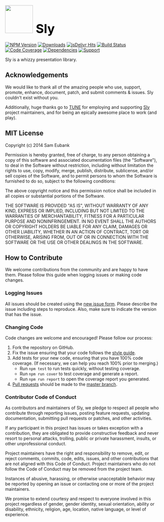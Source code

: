 # <a href="http://lighter.io/sly" style="font-size:40px;text-decoration:none;color:#000"><img src="https://cdn.rawgit.com/lighterio/lighter.io/master/public/sly.svg" style="width:90px;height:90px"> Sly</a>
[![NPM Version](https://img.shields.io/npm/v/sly.svg)](https://npmjs.org/package/sly)
[![Downloads](https://img.shields.io/npm/dm/sly.svg)](https://npmjs.org/package/sly)
[![jsDelivr Hits](https://data.jsdelivr.com/v1/package/npm/sly/badge?style=rounded)](https://www.jsdelivr.com/package/npm/sly)
[![Build Status](https://img.shields.io/travis/lighterio/sly.svg)](https://travis-ci.org/lighterio/sly)
[![Code Coverage](https://img.shields.io/coveralls/lighterio/sly/master.svg)](https://coveralls.io/r/lighterio/sly)
[![Dependencies](https://img.shields.io/david/lighterio/sly.svg)](https://david-dm.org/lighterio/sly)
[![Support](https://img.shields.io/gratipay/Lighter.io.svg)](https://gratipay.com/Lighter.io/)


Sly is a whizzy presentation library.


## Acknowledgements

We would like to thank all of the amazing people who use, support,
promote, enhance, document, patch, and submit comments & issues.
Sly couldn't exist without you.

Additionally, huge thanks go to [TUNE](http://www.tune.com) for employing
and supporting [Sly](http://lighter.io/sly) project maintainers,
and for being an epically awesome place to work (and play).


## MIT License

Copyright (c) 2014 Sam Eubank

Permission is hereby granted, free of charge, to any person obtaining a copy
of this software and associated documentation files (the "Software"), to deal
in the Software without restriction, including without limitation the rights
to use, copy, modify, merge, publish, distribute, sublicense, and/or sell
copies of the Software, and to permit persons to whom the Software is
furnished to do so, subject to the following conditions:

The above copyright notice and this permission notice shall be included in all
copies or substantial portions of the Software.

THE SOFTWARE IS PROVIDED "AS IS", WITHOUT WARRANTY OF ANY KIND, EXPRESS OR
IMPLIED, INCLUDING BUT NOT LIMITED TO THE WARRANTIES OF MERCHANTABILITY,
FITNESS FOR A PARTICULAR PURPOSE AND NONINFRINGEMENT. IN NO EVENT SHALL THE
AUTHORS OR COPYRIGHT HOLDERS BE LIABLE FOR ANY CLAIM, DAMAGES OR OTHER
LIABILITY, WHETHER IN AN ACTION OF CONTRACT, TORT OR OTHERWISE, ARISING FROM,
OUT OF OR IN CONNECTION WITH THE SOFTWARE OR THE USE OR OTHER DEALINGS IN THE
SOFTWARE.


## How to Contribute

We welcome contributions from the community and are happy to have them.
Please follow this guide when logging issues or making code changes.

### Logging Issues

All issues should be created using the
[new issue form](https://github.com/lighterio/sly/issues/new).
Please describe the issue including steps to reproduce. Also, make sure
to indicate the version that has the issue.

### Changing Code

Code changes are welcome and encouraged! Please follow our process:

1. Fork the repository on GitHub.
2. Fix the issue ensuring that your code follows the
   [style guide](http://lighter.io/style-guide).
3. Add tests for your new code, ensuring that you have 100% code coverage.
   (If necessary, we can help you reach 100% prior to merging.)
   * Run `npm test` to run tests quickly, without testing coverage.
   * Run `npm run cover` to test coverage and generate a report.
   * Run `npm run report` to open the coverage report you generated.
4. [Pull requests](http://help.github.com/send-pull-requests/) should be made
   to the [master branch](https://github.com/lighterio/sly/tree/master).

### Contributor Code of Conduct

As contributors and maintainers of Sly, we pledge to respect all
people who contribute through reporting issues, posting feature requests,
updating documentation, submitting pull requests or patches, and other
activities.

If any participant in this project has issues or takes exception with a
contribution, they are obligated to provide constructive feedback and never
resort to personal attacks, trolling, public or private harassment, insults, or
other unprofessional conduct.

Project maintainers have the right and responsibility to remove, edit, or
reject comments, commits, code, edits, issues, and other contributions
that are not aligned with this Code of Conduct. Project maintainers who do
not follow the Code of Conduct may be removed from the project team.

Instances of abusive, harassing, or otherwise unacceptable behavior may be
reported by opening an issue or contacting one or more of the project
maintainers.

We promise to extend courtesy and respect to everyone involved in this project
regardless of gender, gender identity, sexual orientation, ability or
disability, ethnicity, religion, age, location, native language, or level of
experience.
